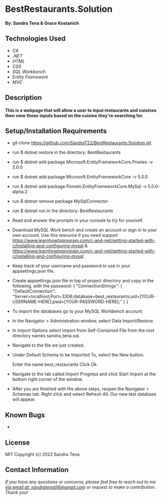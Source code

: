 # BestRestaurants.Solution
####  

#### By: Sandra Tena & Grace Kostanich

## Technologies Used

* _C#_
* _.NET_
* _HTML_
* _CSS_
* _SQL Workbench_
* _Entity Framework_
* _MVC_

## Description
####  This is a webpage that will allow a user to input restaurants and cuisines then view those inputs based on the cuisine they're searching for.


## Setup/Installation Requirements

* git clone https://github.com/SandraT22/BestRestaurants.Solution.git
* run $ dotnet restore in the directory: BestRestaurants
* run $ dotnet add package Microsoft.EntityFrameworkCore.Proxies -v 5.0.0
* run $ dotnet add package Microsoft.EntityFrameworkCore -v 5.0.0
* run $ dotnet add package Pomelo.EntityFrameworkCore.MySql -v 5.0.0-alpha.2
* run $ dotnet remove package MySqlConnector
* run $ dotnet run in the directory: BestRestaurants
* Read and answer the prompts in your console to try for yourself. 
* Download MySQL Work bench and create an account or sign in to your own account. Use this resource if you need support https://www.learnhowtoprogram.com/c-and-net/getting-started-with-c/installing-and-configuring-mysql & https://www.learnhowtoprogram.com/c-and-net/getting-started-with-c/installing-and-configuring-mysql
* Keep track of your username and password to use in your appsettings.json file.
* Create appsettings.json file in top of project directory and copy in the following, with the password: {
    "ConnectionStrings": {
        "DefaultConnection": "Server=localhost;Port=3306;database=best_restaurants;uid=[YOUR-USERNAME-HERE];pwd=[YOUR-PASSWORD-HERE];"
    }
} 
* To import the databases go to your MySQL Workbench account. 
* In the Navigator > Administration window, select Data Import/Restore.
* In Import Options select Import from Self-Contained File from the root directory names sandra_tena.sql.
* Navigate to the file we just created.
* Under Default Schema to be Imported To, select the New button.

    Enter the name best_restaurants
    Click Ok.
    
* Navigate to the tab called Import Progress and click Start Import at the bottom right corner of the window.
* After you are finished with the above steps, reopen the Navigator > Schemas tab. Right click and select Refresh All. Our new test database will appear.



## Known Bugs

* 

## License
MIT
Copyright (c) 2022 Sandra Tena
## Contact Information
_If you have any questions or concerns, please feel free to reach out to me [via email at: sandratena06@gmail.com](mailto:sandratena06@gmail.com) or request to make a contribution. Thank you!_ 